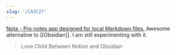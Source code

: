 ```yaml
---
slug: '/CA3C27'
---
```


[Nota - Pro notes app designed for local Markdown files.](https://nota.md/)
Awesome alternative to [[Obsidian]].
I am still experimenting with it.

> Love Child Between Notion and Obsidian
